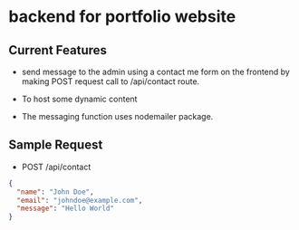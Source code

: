 # backend for portfolio website

## Current Features

- send message to the admin using a contact me form on the frontend by making POST request call to /api/contact route.

- To host some dynamic content

- The messaging function uses nodemailer package.

## Sample Request

- POST /api/contact

```json
{
  "name": "John Doe",
  "email": "johndoe@example.com",
  "message": "Hello World"
}
```



